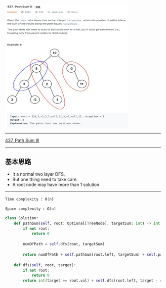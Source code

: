<img src="2022-11-10-15-14-14.png" width="400" height="400"/>

___
[437. Path Sum III](https://leetcode.com/problems/path-sum-iii/)
___


## 基本思路
* It a normal two layer DFS,
* But one thing need to take care.
* A root node may have more than 1 solution

___

`Time complexity : O(n)`

`Space complexity : O(n)`
```python
class Solution:
    def pathSum(self, root: Optional[TreeNode], targetSum: int) -> int:
        if not root:
            return 0
        
        numOfPath = self.dfs(root, targetSum)
        
        return numOfPath + self.pathSum(root.left, targetSum) + self.pathSum(root.right, targetSum)
    
    def dfs(self, root, target):
        if not root:
            return 0
        return int(target == root.val) + self.dfs(root.left, target - root.val) + self.dfs(root.right, target - root.val)
```